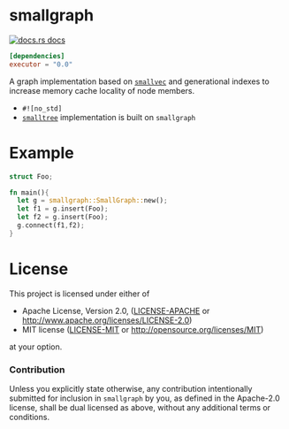 # smallgraph

<a href="https://docs.rs/smallgraph"><img src="https://img.shields.io/badge/docs-latest-blue.svg?style=flat-square" alt="docs.rs docs" /></a>

```toml
[dependencies]
executor = "0.0"
```

A graph implementation based on [`smallvec`](https://github.com/servo/rust-smallvec) and generational indexes to increase memory cache locality of node members.

* `#![no_std]`
* [`smalltree`](https://github.com/richardanaya/smalltree) implementation is built on `smallgraph`


# Example

```rust
struct Foo;

fn main(){
  let g = smallgraph::SmallGraph::new();
  let f1 = g.insert(Foo);
  let f2 = g.insert(Foo);
  g.connect(f1,f2);
}
```


# License

This project is licensed under either of

 * Apache License, Version 2.0, ([LICENSE-APACHE](LICENSE-APACHE) or
   http://www.apache.org/licenses/LICENSE-2.0)
 * MIT license ([LICENSE-MIT](LICENSE-MIT) or
   http://opensource.org/licenses/MIT)

at your option.

### Contribution

Unless you explicitly state otherwise, any contribution intentionally submitted
for inclusion in `smallgraph` by you, as defined in the Apache-2.0 license, shall be
dual licensed as above, without any additional terms or conditions.
